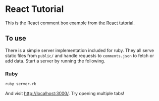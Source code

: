 # React Tutorial

This is the React comment box example from [the React tutorial](http://facebook.github.io/react/docs/tutorial.html).

## To use

There is a simple server implementation included for ruby. They all serve static files from `public/` and handle requests to `comments.json` to fetch or add data. Start a server by running the following.

### Ruby
```sh
ruby server.rb
```

And visit <http://localhost:3000/>. Try opening multiple tabs!
